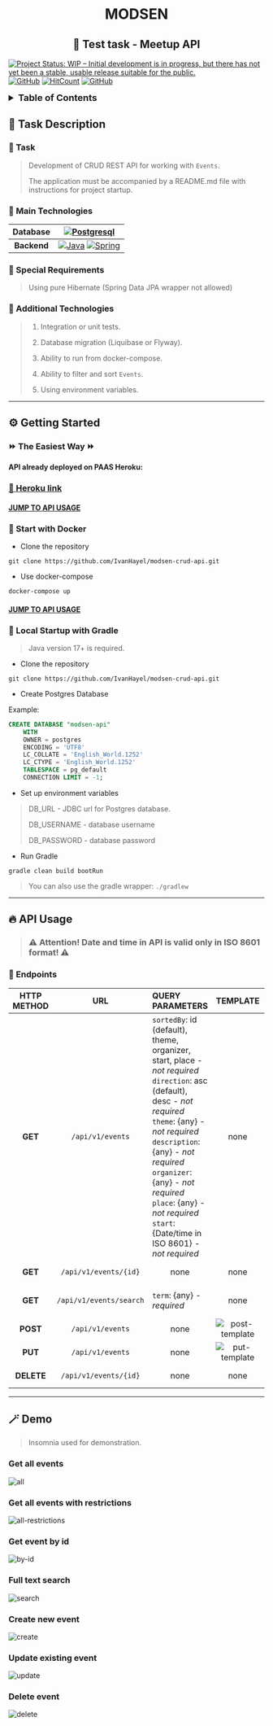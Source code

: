 <h1 align="center">MODSEN</h1>
<h2 align="center">🚀 Test task - Meetup API</h2>

[![Project Status: WIP – Initial development is in progress, but there has not yet been a stable, usable release suitable for the public.](https://www.repostatus.org/badges/latest/wip.svg)](https://www.repostatus.org/#wip)
[![GitHub](https://img.shields.io/github/license/IvanHayel/modsen-crud-api)](https://github.com/IvanHayel/modsen-crud-api/blob/master/LICENSE.md)
[![HitCount](http://hits.dwyl.com/IvanHayel/modsen-crud-api.svg?style=flat&show=unique)](http://hits.dwyl.com/IvanHayel/modsen-crud-api)
[![GitHub](https://img.shields.io/github/followers/IvanHayel?label=Follow&style=social)](https://github.com/IvanHayel)

<details>
  <summary style="font-weight: bold; font-size: large">Table of Contents</summary>
  <ol>
    <li>
      <a href="#-task-description">Task Description</a>
      <ul>
        <li><a href="#-task">Task</a></li>
        <li><a href="#-main-technologies">Main Technologies</a></li>
        <li><a href="#-special-requirements">Special Requirements</a></li>
        <li><a href="#-additional-technologies">Additional Technologies</a></li>
      </ul>
    </li>
    <li>
      <a href="#%EF%B8%8F-getting-started">Getting Started</a>
      <ul>
        <li><a href="#-the-easiest-way-">The Easiest Way</a></li>
        <li><a href="#-start-with-docker">Start with Docker</a></li>
        <li><a href="#-local-startup-with-gradle">Local Startup with Gradle</a></li>
      </ul>
    </li>
    <li>
        <a href="#-api-usage">API Usage</a>
    </li>
    <li>
        <a href="#-demo">Demo</a>
        <ul>
            <li><a href="#get-all-events">Get all events</a></li>
            <li><a href="#get-all-events-with-restrictions">Get all events with restrictions</a></li>
            <li><a href="#get-event-by-id">Get event by id</a></li>
            <li><a href="#full-text-search">Full text search</a></li>
            <li><a href="#create-new-event">Create new event</a></li>
            <li><a href="#update-existing-event">Update existing event</a></li>
            <li><a href="#delete-event">Delete event</a></li>
        </ul>
    </li>
  </ol>
</details>

## 📄 Task Description

### 📝 Task

>Development of CRUD REST API for working with `Events`.
> 
>The application must be accompanied by a README.md file with instructions for project startup.

### 📝 Main Technologies


| **Database** |                                                                                                                                   [![Postgresql](https://img.shields.io/badge/postgres-%23316192.svg?style=for-the-badge&logo=postgresql&logoColor=white)](https://www.postgresql.org/)                                                                                                                                   |
|:------------:|:-------------------------------------------------------------------------------------------------------------------------------------------------------------------------------------------------------------------------------------------------------------------------------------------------------------------------------------------------------------------------------------------------------------------------:|
| **Backend**  |                                                                              [![Java](https://img.shields.io/badge/java-%23ED8B00.svg?style=for-the-badge&logo=java&logoColor=white)](https://dev.java/) [![Spring](https://img.shields.io/badge/spring-%236DB33F.svg?style=for-the-badge&logo=spring&logoColor=white)](https://spring.io/)                                                                               |

### 📝 Special Requirements
> Using pure Hibernate (Spring Data JPA wrapper not allowed)

### 📝 Additional Technologies
> 1. Integration or unit tests.
> 
> 2. Database migration (Liquibase or Flyway).
> 
> 3. Ability to run from docker-compose.
> 
> 4. Ability to filter and sort `Events`.
> 
> 5. Using environment variables.

---

## ⚙️ Getting Started

### ⏩ The Easiest Way ⏩

<strong>API already deployed on PAAS Heroku:</strong>

### [🚀 Heroku link](https://modsen-crud-api.herokuapp.com/api/v1/events)

#### <strong><a href="#-api-usage">JUMP TO API USAGE</a></strong>

### 🐋 Start with Docker

* Clone the repository

```console
git clone https://github.com/IvanHayel/modsen-crud-api.git
```

* Use docker-compose

```console
docker-compose up
```

#### <strong><a href="#-api-usage">JUMP TO API USAGE</a></strong>

### 🦖 Local Startup with Gradle

> Java version 17+ is required.

* Clone the repository

```console
git clone https://github.com/IvanHayel/modsen-crud-api.git
```

* Create Postgres Database

Example:

```sql
CREATE DATABASE "modsen-api"
    WITH 
    OWNER = postgres
    ENCODING = 'UTF8'
    LC_COLLATE = 'English_World.1252'
    LC_CTYPE = 'English_World.1252'
    TABLESPACE = pg_default
    CONNECTION LIMIT = -1;
```

* Set up environment variables

> DB_URL - JDBC url for Postgres database.
> 
> DB_USERNAME - database username
> 
> DB_PASSWORD - database password

* Run Gradle

```console
gradle clean build bootRun
```

> You can also use the gradle wrapper: `./gradlew`

---

## 🔥 API Usage

> ### ⚠️ Attention! Date and time in API is valid only in ISO 8601 format! ⚠️ 

### 💠 Endpoints
| **HTTP METHOD** |         **URL**         | **QUERY PARAMETERS**                                                                                                                                                                                                                                                                                                                                                                          |                        **TEMPLATE**                        | *DESCRIPTION*                                             |
|:---------------:|:-----------------------:|:----------------------------------------------------------------------------------------------------------------------------------------------------------------------------------------------------------------------------------------------------------------------------------------------------------------------------------------------------------------------------------------------|:----------------------------------------------------------:|-----------------------------------------------------------|
|     **GET**     |    `/api/v1/events`     | `sortedBy`: id (default), theme, organizer, start, place - <i>not required</i> <br/> `direction`: asc (default), desc - <i>not required</i> <br/> `theme`: {any} - <i>not required</i> <br/> `description`: {any} - <i>not required</i> <br/> `organizer`: {any} - <i>not required</i> <br/> `place`: {any} - <i>not required</i><br/> `start`: {Date/time in ISO 8601} - <i>not required</i> |                            none                            | Getting all `Events` with the ability to filter and sort. |
|     **GET**     |  `/api/v1/events/{id}`  | <center>none</center>                                                                                                                                                                                                                                                                                                                                                                         |                            none                            | Getting an `Event` by id.                                 |
|     **GET**     | `/api/v1/events/search` | `term`: {any} - <i>required</i>                                                                                                                                                                                                                                                                                                                                                               |                            none                            | Full text search for all `Events`.                        |
|    **POST**     |    `/api/v1/events`     | <center>none</center>                                                                                                                                                                                                                                                                                                                                                                         | ![post-template](./documentation/images/post-template.png) | Creating a new `Event`.                                   |
|     **PUT**     |    `/api/v1/events`     | <center>none</center>                                                                                                                                                                                                                                                                                                                                                                         | ![put-template](./documentation/images/post-template.png)  | Updating existing `Event`.                                |
|   **DELETE**    |  `/api/v1/events/{id}`  | <center>none</center>                                                                                                                                                                                                                                                                                                                                                                         |                            none                            | Deleting `Event` by id.                                   |

---

## 🪄 Demo

> Insomnia used for demonstration.

### Get all events

![all](./documentation/images/demo-get-all.png)

### Get all events with restrictions

![all-restrictions](./documentation/images/demo-get-all-with-restrictions.png)

### Get event by id

![by-id](./documentation/images/demo-get-by-id.png)

### Full text search

![search](./documentation/images/demo-search.png)

### Create new event

![create](./documentation/images/demo-create.png)

### Update existing event

![update](./documentation/images/demo-update.png)

### Delete event

![delete](./documentation/images/demo-delete.png)